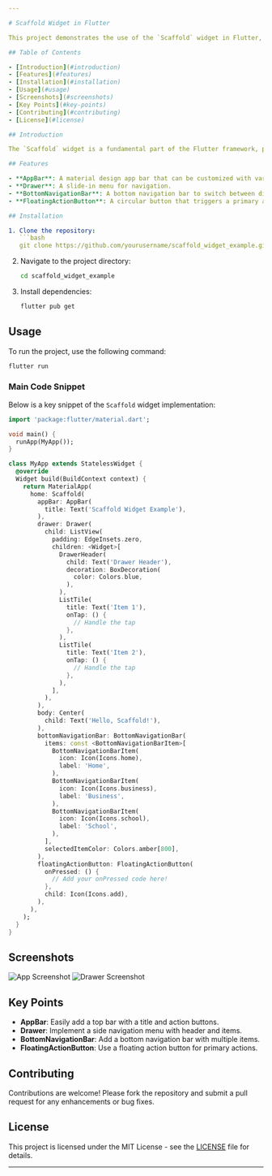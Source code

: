 ```yaml
---

# Scaffold Widget in Flutter

This project demonstrates the use of the `Scaffold` widget in Flutter, providing a basic structure for implementing common Material Design layout elements.

## Table of Contents

- [Introduction](#introduction)
- [Features](#features)
- [Installation](#installation)
- [Usage](#usage)
- [Screenshots](#screenshots)
- [Key Points](#key-points)
- [Contributing](#contributing)
- [License](#license)

## Introduction

The `Scaffold` widget is a fundamental part of the Flutter framework, providing a structure for the visual interface. It includes components such as the `AppBar`, `Drawer`, `BottomNavigationBar`, and `FloatingActionButton`, making it easy to implement common Material Design layout elements.

## Features

- **AppBar**: A material design app bar that can be customized with various actions and widgets.
- **Drawer**: A slide-in menu for navigation.
- **BottomNavigationBar**: A bottom navigation bar to switch between different views.
- **FloatingActionButton**: A circular button that triggers a primary action.

## Installation

1. Clone the repository:
   ```bash
   git clone https://github.com/yourusername/scaffold_widget_example.git
   ```
2. Navigate to the project directory:
   ```bash
   cd scaffold_widget_example
   ```
3. Install dependencies:
   ```bash
   flutter pub get
   ```

## Usage

To run the project, use the following command:
```bash
flutter run
```

### Main Code Snippet

Below is a key snippet of the `Scaffold` widget implementation:

```dart
import 'package:flutter/material.dart';

void main() {
  runApp(MyApp());
}

class MyApp extends StatelessWidget {
  @override
  Widget build(BuildContext context) {
    return MaterialApp(
      home: Scaffold(
        appBar: AppBar(
          title: Text('Scaffold Widget Example'),
        ),
        drawer: Drawer(
          child: ListView(
            padding: EdgeInsets.zero,
            children: <Widget>[
              DrawerHeader(
                child: Text('Drawer Header'),
                decoration: BoxDecoration(
                  color: Colors.blue,
                ),
              ),
              ListTile(
                title: Text('Item 1'),
                onTap: () {
                  // Handle the tap
                },
              ),
              ListTile(
                title: Text('Item 2'),
                onTap: () {
                  // Handle the tap
                },
              ),
            ],
          ),
        ),
        body: Center(
          child: Text('Hello, Scaffold!'),
        ),
        bottomNavigationBar: BottomNavigationBar(
          items: const <BottomNavigationBarItem>[
            BottomNavigationBarItem(
              icon: Icon(Icons.home),
              label: 'Home',
            ),
            BottomNavigationBarItem(
              icon: Icon(Icons.business),
              label: 'Business',
            ),
            BottomNavigationBarItem(
              icon: Icon(Icons.school),
              label: 'School',
            ),
          ],
          selectedItemColor: Colors.amber[800],
        ),
        floatingActionButton: FloatingActionButton(
          onPressed: () {
            // Add your onPressed code here!
          },
          child: Icon(Icons.add),
        ),
      ),
    );
  }
}
```

## Screenshots

![App Screenshot](screenshots/screenshot1.png)
![Drawer Screenshot](screenshots/screenshot2.png)

## Key Points

- **AppBar**: Easily add a top bar with a title and action buttons.
- **Drawer**: Implement a side navigation menu with header and items.
- **BottomNavigationBar**: Add a bottom navigation bar with multiple items.
- **FloatingActionButton**: Use a floating action button for primary actions.

## Contributing

Contributions are welcome! Please fork the repository and submit a pull request for any enhancements or bug fixes.

## License

This project is licensed under the MIT License - see the [LICENSE](LICENSE) file for details.

---
```

